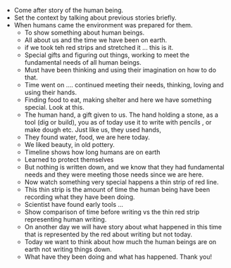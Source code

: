 - Come after story of the human being.
- Set the context by talking about previous stories briefly.
- When humans came the environment was prepared for them.
	- To show something about human beings.
	- All about us and the time we have been on earth.
	- if we took teh red strips and stretched it ... this is it.
	- Special gifts and figuring out things, working to meet the fundamental needs of all human beings.
	- Must have been thinking and using their imagination on how to do that.
	- Time went on .... continued meeting their needs, thinking, loving and using their hands.
	- Finding food to eat, making shelter and here we have something special. Look at this.
	- The human hand, a gift given to us. The hand holding a stone, as a tool (dig or build),  you as of today use it to write with pencils , or make dough etc. Just like us, they used hands, 
	- They found water, food, we are here today.
	- We liked beauty, in old pottery.
	- Timeline shows how long humans are on earth
	- Learned to protect themselves
	- But nothing is written down, and we know that they had fundamental needs and they were meeting those needs since we are here.
	- Now watch something very special happens a thin strip of red line.
	- This thin strip is the amount of time the human being have been recording what they have been doing. 
	- Scientist have found early tools ...
	- Show comparison of time before writing vs the thin red strip representing human writing.
	- On another day we will have story about what happened in this time that is represented by the red about writing but not today. 
	- Today we want to think about how much the human beings are on earth not writing things down. 
	- What have they been doing and what has happened. Thank you! 

